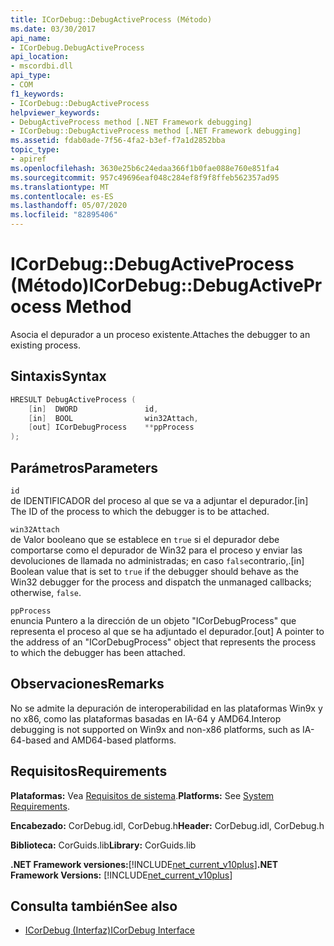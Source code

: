 ```yaml
---
title: ICorDebug::DebugActiveProcess (Método)
ms.date: 03/30/2017
api_name:
- ICorDebug.DebugActiveProcess
api_location:
- mscordbi.dll
api_type:
- COM
f1_keywords:
- ICorDebug::DebugActiveProcess
helpviewer_keywords:
- DebugActiveProcess method [.NET Framework debugging]
- ICorDebug::DebugActiveProcess method [.NET Framework debugging]
ms.assetid: fdab0ade-7f56-4fa2-b3ef-f7a1d2852bba
topic_type:
- apiref
ms.openlocfilehash: 3630e25b6c24edaa366f1b0fae088e760e851fa4
ms.sourcegitcommit: 957c49696eaf048c284ef8f9f8ffeb562357ad95
ms.translationtype: MT
ms.contentlocale: es-ES
ms.lasthandoff: 05/07/2020
ms.locfileid: "82895406"
---
```

# <a name="icordebugdebugactiveprocess-method"></a><span data-ttu-id="5ab87-102">ICorDebug::DebugActiveProcess (Método)</span><span class="sxs-lookup"><span data-stu-id="5ab87-102">ICorDebug::DebugActiveProcess Method</span></span>
<span data-ttu-id="5ab87-103">Asocia el depurador a un proceso existente.</span><span class="sxs-lookup"><span data-stu-id="5ab87-103">Attaches the debugger to an existing process.</span></span>  
  
## <a name="syntax"></a><span data-ttu-id="5ab87-104">Sintaxis</span><span class="sxs-lookup"><span data-stu-id="5ab87-104">Syntax</span></span>  
  
```cpp  
HRESULT DebugActiveProcess (  
    [in]  DWORD               id,  
    [in]  BOOL                win32Attach,  
    [out] ICorDebugProcess    **ppProcess  
);  
```  
  
## <a name="parameters"></a><span data-ttu-id="5ab87-105">Parámetros</span><span class="sxs-lookup"><span data-stu-id="5ab87-105">Parameters</span></span>  
 `id`  
 <span data-ttu-id="5ab87-106">de IDENTIFICADOR del proceso al que se va a adjuntar el depurador.</span><span class="sxs-lookup"><span data-stu-id="5ab87-106">[in] The ID of the process to which the debugger is to be attached.</span></span>  
  
 `win32Attach`  
 <span data-ttu-id="5ab87-107">de Valor booleano que se establece en `true` si el depurador debe comportarse como el depurador de Win32 para el proceso y enviar las devoluciones de llamada no administradas; en caso `false`contrario,.</span><span class="sxs-lookup"><span data-stu-id="5ab87-107">[in] Boolean value that is set to `true` if the debugger should behave as the Win32 debugger for the process and dispatch the unmanaged callbacks; otherwise, `false`.</span></span>  
  
 `ppProcess`  
 <span data-ttu-id="5ab87-108">enuncia Puntero a la dirección de un objeto "ICorDebugProcess" que representa el proceso al que se ha adjuntado el depurador.</span><span class="sxs-lookup"><span data-stu-id="5ab87-108">[out] A pointer to the address of an "ICorDebugProcess" object that represents the process to which the debugger has been attached.</span></span>  
  
## <a name="remarks"></a><span data-ttu-id="5ab87-109">Observaciones</span><span class="sxs-lookup"><span data-stu-id="5ab87-109">Remarks</span></span>  
 <span data-ttu-id="5ab87-110">No se admite la depuración de interoperabilidad en las plataformas Win9x y no x86, como las plataformas basadas en IA-64 y AMD64.</span><span class="sxs-lookup"><span data-stu-id="5ab87-110">Interop debugging is not supported on Win9x and non-x86 platforms, such as IA-64-based and AMD64-based platforms.</span></span>  
  
## <a name="requirements"></a><span data-ttu-id="5ab87-111">Requisitos</span><span class="sxs-lookup"><span data-stu-id="5ab87-111">Requirements</span></span>  
 <span data-ttu-id="5ab87-112">**Plataformas:** Vea [Requisitos de sistema](../../get-started/system-requirements.md).</span><span class="sxs-lookup"><span data-stu-id="5ab87-112">**Platforms:** See [System Requirements](../../get-started/system-requirements.md).</span></span>  
  
 <span data-ttu-id="5ab87-113">**Encabezado:** CorDebug.idl, CorDebug.h</span><span class="sxs-lookup"><span data-stu-id="5ab87-113">**Header:** CorDebug.idl, CorDebug.h</span></span>  
  
 <span data-ttu-id="5ab87-114">**Biblioteca:** CorGuids.lib</span><span class="sxs-lookup"><span data-stu-id="5ab87-114">**Library:** CorGuids.lib</span></span>  
  
 <span data-ttu-id="5ab87-115">**.NET Framework versiones:**[!INCLUDE[net_current_v10plus](../../../../includes/net-current-v10plus-md.md)]</span><span class="sxs-lookup"><span data-stu-id="5ab87-115">**.NET Framework Versions:** [!INCLUDE[net_current_v10plus](../../../../includes/net-current-v10plus-md.md)]</span></span>  
  
## <a name="see-also"></a><span data-ttu-id="5ab87-116">Consulta también</span><span class="sxs-lookup"><span data-stu-id="5ab87-116">See also</span></span>

- [<span data-ttu-id="5ab87-117">ICorDebug (Interfaz)</span><span class="sxs-lookup"><span data-stu-id="5ab87-117">ICorDebug Interface</span></span>](icordebug-interface.md)
